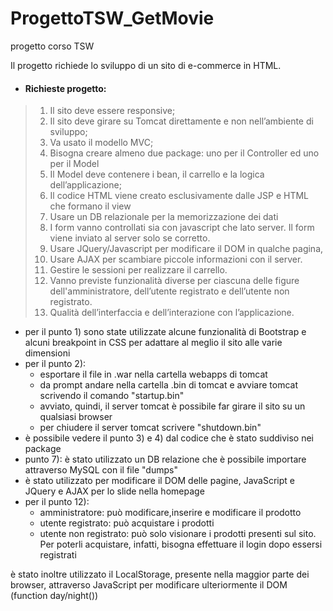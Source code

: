 # ProgettoTSW_GetMovie
progetto corso TSW

Il progetto richiede lo sviluppo di un sito di e-commerce in HTML.

* #### Richieste progetto:

>1. Il sito deve essere responsive;  
>2. Il sito deve girare su Tomcat direttamente e non nell’ambiente di sviluppo;  
>3. Va usato il modello MVC;  
>4. Bisogna creare almeno due package: uno per il Controller ed uno per il Model  
>5. Il Model deve contenere i bean, il carrello e la logica dell’applicazione;  
>6. Il codice HTML viene creato esclusivamente dalle JSP e HTML che formano il view  
>7. Usare un DB relazionale per la memorizzazione dei dati  
>8. I form vanno controllati sia con javascript che lato server. Il form viene inviato al server solo se corretto.  
>9. Usare JQuery/Javascript per modificare il DOM in qualche pagina,  
>10. Usare AJAX per scambiare piccole informazioni con il server.  
>11. Gestire le sessioni per realizzare il carrello. 
>12. Vanno previste funzionalità diverse per ciascuna delle figure dell'amministratore, dell’utente registrato e dell’utente non registrato.  
>13. Qualità dell’interfaccia e dell’interazione con l’applicazione. 

  - per il punto 1) sono state utilizzate alcune funzionalità di Bootstrap e alcuni breakpoint in CSS per adattare al meglio il sito alle varie dimensioni
  - per il punto 2):
    - esportare il file in .war nella cartella webapps di tomcat
    - da prompt andare nella cartella .bin di tomcat e avviare tomcat scrivendo il comando "startup.bin"
    - avviato, quindi, il server tomcat è possibile far girare il sito su un qualsiasi browser
    - per chiudere il server tomcat scrivere "shutdown.bin"
  - è possibile vedere il punto 3) e 4) dal codice che è stato suddiviso nei package 
  - punto 7): è stato utilizzato un DB relazione che è possibile importare attraverso MySQL con il file "dumps"
  - è stato utilizzato per modificare il DOM delle pagine, JavaScript e JQuery e AJAX per lo slide nella homepage
  - per il punto 12):
    - amministratore: può modificare,inserire e modificare il prodotto
    - utente registrato: può acquistare i prodotti
    - utente non registrato: può solo visionare i prodotti presenti sul sito. Per poterli acquistare, infatti, bisogna effettuare il login dopo essersi registrati
   
è stato inoltre utilizzato il LocalStorage, presente nella maggior parte dei browser, attraverso JavaScript per modificare ulteriormente il DOM (function day/night()) 
